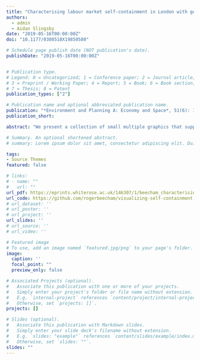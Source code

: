 ```yaml
---
title: "Characterising labour market self-containment in London with geographically arranged small multiples"
authors:
  - admin
  - Aidan Slingsby
date: "2019-05-16T00:00:00Z"
doi: "10.1177/0308518X19850580"

# Schedule page publish date (NOT publication's date).
publishDate: "2019-05-16T00:00:00Z"


# Publication type.
# Legend: 0 = Uncategorized; 1 = Conference paper; 2 = Journal article;
# 3 = Preprint / Working Paper; 4 = Report; 5 = Book; 6 = Book section;
# 7 = Thesis; 8 = Patent
publication_types: ["2"]

# Publication name and optional abbreviated publication name.
publication: "*Environment and Planning A: Economy and Space*, 51(6): 1217--1224"
publication_short:

abstract: "We present a collection of small multiple graphics that support analysis and understanding of the geography of labour-market self-containment across London’s 33 boroughs. Ratios describing supply-side self-containment, the extent to which working residents access jobs locally, and demand-side self-containment, the extent to which local jobs are filled by local resident workers, are first calculated for professional and non-professional occupations and encoded directly through geographically-arranged bar charts. The full distribution of workers into-and out-of- boroughs that underpins these ratios is then revealed via Origin-Destination flows maps (OD maps) – sets of geographically-arranged choropleths. In order to make relative and absolute comparison of borough-to-borough frequencies between occupation types, these OD maps are coloured according to signed chi-square residuals: for every borough-to-borough pair, we compare the observed number of flows to access professional versus non-professional jobs against the number that would be expected given the distribution of those jobs across London boroughs. Our geographically-arranged small multiples demonstrate potential for spatial analysis: a rich, multivariate structure is depicted that reflects London’s economic geography and that would be difficult to expose using non-visual means."

# Summary. An optional shortened abstract.
# summary: Lorem ipsum dolor sit amet, consectetur adipiscing elit. Duis posuere tellus ac convallis placerat. Proin tincidunt magna sed ex sollicitudin condimentum.

tags:
- Source Themes
featured: false

# links:
# - name: ""
#   url: ""
url_pdf: https://eprints.whiterose.ac.uk/146307/1/beecham_characterising_2019.pdf
url_code: https://github.com/rogerbeecham/visualizing-self-containment
# url_dataset: ''
# url_poster: ''
# url_project: ''
url_slides: ''
# url_source: ''
# url_video: ''

# Featured image
# To use, add an image named `featured.jpg/png` to your page's folder.
image:
  caption: ''
  focal_point: ""
  preview_only: false

# Associated Projects (optional).
#   Associate this publication with one or more of your projects.
#   Simply enter your project's folder or file name without extension.
#   E.g. `internal-project` references `content/project/internal-project/index.md`.
#   Otherwise, set `projects: []`.
projects: []

# Slides (optional).
#   Associate this publication with Markdown slides.
#   Simply enter your slide deck's filename without extension.
#   E.g. `slides: "example"` references `content/slides/example/index.md`.
#   Otherwise, set `slides: ""`.
slides: ""
---
```


